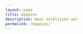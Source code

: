 ```yaml
---
layout: page
title: mappies
description: Waar verblijven we?
permalink: /mappies/
---
```


<div id='map' style='width: 800px; height: 500px;'></div>

<script>
L.mapbox.accessToken = '{{ site.mapbox.public_token }}';
var map = L.mapbox.map('map', 'mapbox.streets',{
  legendControl: {
    position: 'topright'
  }
}).setView([-25.8929, 21.5252], 5);

var geojson = {% include pois.geojson %};
var myLayer = L.mapbox.featureLayer().addTo(map);

// Add custom popup html to each marker.
myLayer.on('layeradd', function(e) {
    var marker = e.layer;
    var feature = marker.feature;
    var image = feature.properties["marker-image"];

    var content =  '<div class="popup">' +
                            '<h2>' + feature.properties.title + '</h2>' +
                              '<div class="image">' +
                                '<img src="' + image + '" />' +
                              '</div>'
                        '</div>';
    marker.bindPopup(content,{
        closeButton: true,
        minWidth: 320
    });
});

myLayer.on('click', function(e) {
    var marker = e.layer;
    var coordinates = marker.feature.geometry.coordinates;
    map.flyTo(e.latlng);

});


myLayer.setGeoJSON(geojson);
map.legendControl.addLegend('<strong>Onze bestemming voor deze reis!</strong>');

</script>
